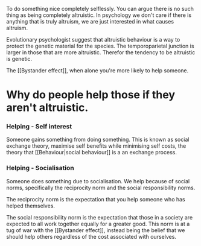 To do something nice completely selflessly. You can argue there is no such thing as being completely altruistic. In psychology we don't care if there is anything that is truly altruism, we are just interested in what causes altruism.

Evolutionary psychologist suggest that altruistic behaviour is a way to protect the genetic material for the species. The temporoparietal junction is larger in those that are more altruistic. Therefor the tendency to be altruistic is genetic. 

The [[Bystander effect]], when alone you're more likely to help someone. 

# Why do people help those if they aren't altruistic.
### Helping - Self interest
Someone gains something from doing something. This is known as social exchange theory, maximise self benefits while minimising self costs, the theory that [[Behaviour|social behaviour]] is a an exchange process.
### Helping - Socialisation
Someone does something due to socialisation. We help because of social norms, specifically the reciprocity norm and the social responsibility norms. 

The reciprocity norm is the expectation that you help someone who has helped themselves. 

The social responsibility norm is the expectation that those in a society are expected to all work together equally for a greater good. This norm is at a tug of war with the [[Bystander effect]], instead being the belief that we should help others regardless of the cost associated with ourselves.